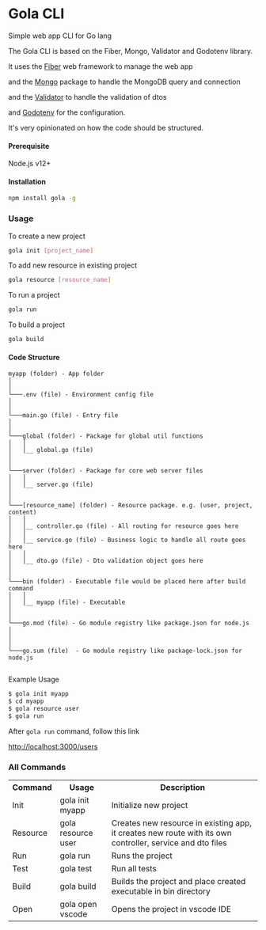 # Gola CLI

Simple web app CLI for Go lang

The Gola CLI is based on the Fiber, Mongo, Validator and Godotenv library.

It uses the [Fiber](https://docs.gofiber.io/) web framework to manage the web app

and the [Mongo](https://docs.mongodb.com/drivers/go/current/fundamentals/connection/) package to handle the MongoDB query and connection

and the [Validator](https://github.com/go-playground/validator) to handle the validation of dtos

and [Godotenv](https://pkg.go.dev/github.com/joho/godotenv) for the configuration.


It's very opinionated on how the code should be structured.

#### Prerequisite

Node.js v12+


#### Installation

```bash
npm install gola -g
```

### Usage 
To create a new project
```bash
gola init [project_name]
```

To add new resource in existing project

```bash
gola resource [resource_name]
```

To run a project

```bash
gola run
```

To build a project
```bash
gola build
```


#### Code Structure

```
myapp (folder) - App folder
│
│
└───.env (file) - Environment config file
│
│
└───main.go (file) - Entry file
│
│ 
└───global (folder) - Package for global util functions
│   │
│   │__ global.go (file) 
│    
│
└───server (folder) - Package for core web server files
│   │
│   │__ server.go (file)
│
│
└───[resource_name] (folder) - Resource package. e.g. (user, project, content)
│   │
│   │__ controller.go (file) - All routing for resource goes here
│   │
│   │__ service.go (file) - Business logic to handle all route goes here 
│   │
│   │__ dto.go (file) - Dto validation object goes here
│
│
└───bin (folder) - Executable file would be placed here after build command
│   │
│   │__ myapp (file) - Executable
│  
│
└───go.mod (file) - Go module registry like package.json for node.js
│  
│
│
└───go.sum (file)  - Go module registry like package-lock.json for node.js


```

Example Usage

```bash
$ gola init myapp
$ cd myapp
$ gola resource user
$ gola run
```
After ```gola run``` command, follow this link

[http://localhost:3000/users](http://localhost:3000/users)




### All Commands

<table>
  <tr>
    <th>Command</th>
    <th>Usage</th>
    <th>Description</th>
  </tr>
  <tr>
    <td>Init</td>
    <td>gola init myapp</td>
    <td>Initialize new project</td>
  </tr>
  <tr>
    <td>Resource</td>
    <td>gola resource user </td>
    <td>Creates new resource in existing app, it creates new route with its own controller, service and dto files</td>
  </tr>
  <tr>
    <td>Run</td>
    <td>gola run </td>
    <td>Runs the project</td>
  </tr>
  <tr>
    <td>Test</td>
    <td>gola test</td>
    <td>Run all tests</td>
  </tr>
  <tr>
    <td>Build</td>
    <td>gola build </td>
    <td>Builds the project and place created executable in bin directory</td>
  </tr>
  <tr>
    <td>Open</td>
    <td>gola open vscode</td>
    <td>Opens the project in vscode IDE</td>
  </tr>
  
</table>



